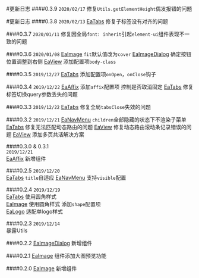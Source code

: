 #更新日志
####0.3.9
`2020/02/17`
修复`Utils.getElementHeight`偶发报错的问题

#更新日志
####0.3.8
`2020/02/13`
[EaTabs](#/tabs) 修复子标签没有对齐的问题

####0.3.7
`2020/01/11`
修复因全局`font: inherit`引起`element-ui`组件表现不一致的问题

####0.3.6
`2020/01/08`
[EaImage](#/image) `fit`默认值改为`cover`
[EaImageDialog](#/image-dialog) 确定按钮位置调整到右侧
[EaView](#/view) 添加配置项`body-class`

####0.3.5
`2019/12/27`
[EaTabs](#/tabs) 添加配置项`onOpen`，`onClose`钩子

####0.3.4
`2019/12/22`
[EaAffix](#/affix) 添加`affix`配置项 控制是否取消固定
[EaTabs](#/tabs) 修复标签切换query参数丢失的问题

####0.3.3
`2019/12/22`
[EaTabs](#/tabs) 修复全局`tabsClose`失效的问题

####0.3.2
`2019/12/21`
[EaNavMenu](#/nav-menu) `children`全部隐藏的状态下不渲染子菜单
[EaTabs](#/tabs) 修复无法匹配动态路由的问题
[EaView](#/view) 修复动态路由滚动条记录错误的问题
[EaView](#/view) 添加多页共活解决方案

####0.3.0 & 0.3.1  
`2019/12/21`   
[EaAffix](#/affix) 新增组件

####0.2.5 
`2019/12/20`  
[EaTabs](#/tabs) `title`自适应 
[EaNavMenu](#/nav-menu) 支持`visible`配置

####0.2.4 
`2019/12/19`  
[EaTabs](#/tabs) 使用圆角样式  
[EaImage](#/image) 使用圆角样式 添加`shape`配置项  
[EaLogo](#/logo) 适配单logo样式  

####0.2.3 
`2019/12/14`  
暴露Utils

####0.2.2
[EaImageDialog](#/image-dialog) 新增组件

####0.2.1
[EaImage](#/image) 组件添加大图预览功能

####0.2.0
[EaImage](#/image) 新增组件
